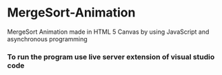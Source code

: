 # MergeSort-Animation
MergeSort Animation made in HTML 5 Canvas by using JavaScript and asynchronous programming
### To run the program use live server extension of visual studio code
